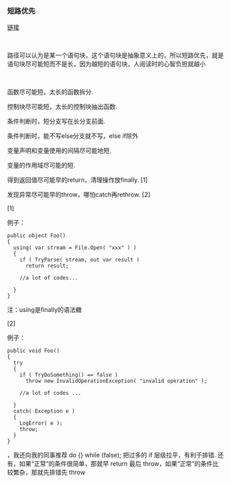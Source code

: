 ‍

‍

‍

### 短路优先

[链接](https://www.zhihu.com/question/334216911/answer/750745976)

‍

路径可以认为是某一个语句块，这个语句块是抽象意义上的，所以短路优先，就是语句块尽可能短而不是长，因为越短的语句块，人阅读时的心智负担就越小

‍

函数尽可能短，太长的函数拆分. 

控制块尽可能短，太长的控制块抽出函数. 

条件判断时，短分支写在长分支前面. 

条件判断时，能不写else分支就不写，else if除外

变量声明和变量使用的间隔尽可能地短. 

变量的作用域尽可能的短. 

得到返回值尽可能早的return，清理操作放finally. [1]

发现异常尽可能早的throw，哪怕catch再rethrow. [2]

[1]

例子：

```text
public object Foo()
{
  using( var stream = File.Open( "xxx" ) )
  {
    if ( TryParse( stream, out var result )
      return result;

    //a lot of codes...

  }
}
```

注：using是finally的语法糖

[2]

例子：

```text
public void Foo()
{
  try
  {
    if ( TryDoSomething() == false )
      throw new InvalidOperationException( "invalid operation" );

    //a lot of codes ...

  }
  catch( Exception e )
  {
    LogError( e );
    throw;
  }
}
```

，我还向我的同事推荐 do {} while (false); 把过多的 if 层级拉平，有利于排错. 还有，如果“正常”的条件很简单，那就早 return 最后 throw，如果“正常“的条件比较繁杂，那就先排错先 throw
